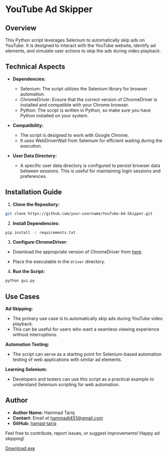 # YouTube Ad Skipper

## Overview

This Python script leverages Selenium to automatically skip ads on YouTube. It is designed to interact with the YouTube website, identify ad elements, and simulate user actions to skip the ads during video playback.

## Technical Aspects

- **Dependencies:**

  - Selenium: The script utilizes the Selenium library for browser automation.
  - ChromeDriver: Ensure that the correct version of ChromeDriver is installed and compatible with your Chrome browser.
  - Python: The script is written in Python, so make sure you have Python installed on your system.

- **Compatibility:**

  - The script is designed to work with Google Chrome.
  - It uses WebDriverWait from Selenium for efficient waiting during the execution.

- **User Data Directory:**

  - A specific user data directory is configured to persist browser data between sessions. This is useful for maintaining login sessions and preferences.

## Installation Guide

1. **Clone the Repository:**
```bash
git clone https://github.com/your-username/YouTube-Ad-Skipper.git
```

2. **Install Dependencies:**
```bash
pip install -r requirements.txt
```

3. **Configure ChromeDriver:**

- Download the appropriate version of ChromeDriver from [here](https://sites.google.com/chromium.org/driver/).

- Place the executable in the `driver` directory.

4. **Run the Script:**
 ```bash
python gui.py
```

## Use Cases

**Ad Skipping:**
- The primary use case is to automatically skip ads during YouTube video playback.
- This can be useful for users who want a seamless viewing experience without interruptions.

**Automation Testing:**
- The script can serve as a starting point for Selenium-based automation testing of web applications with similar ad elements.

**Learning Selenium:**
- Developers and testers can use this script as a practical example to understand Selenium scripting for web automation.

## Author

- **Author Name:** Hammad Tariq
- **Contact:** Email at [hammadt451@gmail.com](mailto:hammadt451@gmail.com)
- **GitHub:** [hamad-tariq](https://github.com/hamad-tariq)

Feel free to contribute, report issues, or suggest improvements! Happy ad skipping!

[Download exe](https://drive.google.com/file/d/1nENy9fmXELdsjsQXsQlj7wohP4oX5_6l/view?usp=sharing)


